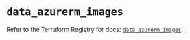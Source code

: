 # `data_azurerm_images`

Refer to the Terraform Registry for docs: [`data_azurerm_images`](https://registry.terraform.io/providers/hashicorp/azurerm/3.93.0/docs/data-sources/images).
